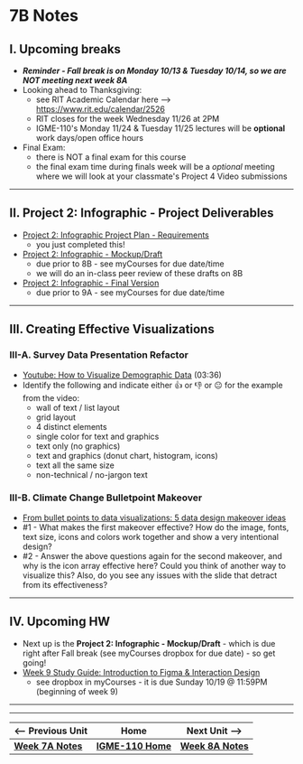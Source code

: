 # 7B Notes

## I. Upcoming breaks
- ***Reminder - Fall break is on Monday 10/13 & Tuesday 10/14, so we are NOT meeting next week 8A***
- Looking ahead to Thanksgiving:
   - see RIT Academic Calendar here --> https://www.rit.edu/calendar/2526
   - RIT closes for the week Wednesday 11/26 at 2PM
   - IGME-110's Monday 11/24 & Tuesday 11/25 lectures will be **optional** work days/open office hours
- Final Exam:
  - there is NOT a final exam for this course
  - the final exam time during finals week will be a *optional* meeting where we will look at your classmate's Project 4 Video submissions

---

## II. Project 2: Infographic - Project Deliverables
- [Project 2: Infographic Project Plan - Requirements](../documents/p2-project-plan.md)
  - you just completed this!
- [Project 2: Infographic - Mockup/Draft](../documents/p2-mockup-draft.md)
  - due prior to 8B - see myCourses for due date/time
  - we will do an in-class peer review of these drafts on 8B
- [Project 2: Infographic - Final Version](../documents/p2-final.md)
  - due prior to 9A - see myCourses for due date/time
 
---

## III. Creating Effective Visualizations

### III-A. Survey Data Presentation Refactor

- [Youtube: How to Visualize Demographic Data](https://www.youtube.com/watch?v=8K7m4plOiuc) (03:36)
- Identify the following and indicate either 👍 or 👎 or 😐 for the example from the video:
  - wall of text / list layout
  - grid layout
  - 4 distinct elements
  - single color for text and graphics
  - text only (no graphics)
  - text and graphics (donut chart, histogram, icons)
  - text all the same size
  - non-technical / no-jargon text

### III-B. Climate Change Bulletpoint Makeover 

- [From bullet points to data visualizations: 5 data design makeover ideas](https://www.youtube.com/watch?v=xqgkqibkTXo)
- #1 - What makes the first makeover effective? How do the image, fonts, text size, icons and colors work together and show a very intentional design?
- #2 - Answer the above questions again for the second makeover, and why is the icon array effective here? Could you think of another way to visualize this? Also, do you see any issues with the slide that detract from its effectiveness?


---

## IV. Upcoming HW
- Next up is the **Project 2: Infographic - Mockup/Draft** - which is due right after Fall break (see myCourses dropbox for due date) - so get going!
- [Week 9 Study Guide: Introduction to Figma & Interaction Design](https://docs.google.com/document/d/1nlwsaJXJozfZu4VocByOHxetIghnsTwGtABZgRNFOCc/edit?usp=sharing)
  - see dropbox in myCourses - it is due Sunday 10/19 @ 11:59PM (beginning of week 9)
 
---
---

| <-- Previous Unit | Home | Next Unit -->
| --- | --- | --- 
|   [**Week 7A Notes**](7A.md)  |  [**IGME-110 Home**](../) | [**Week 8A Notes**](8A.md)

